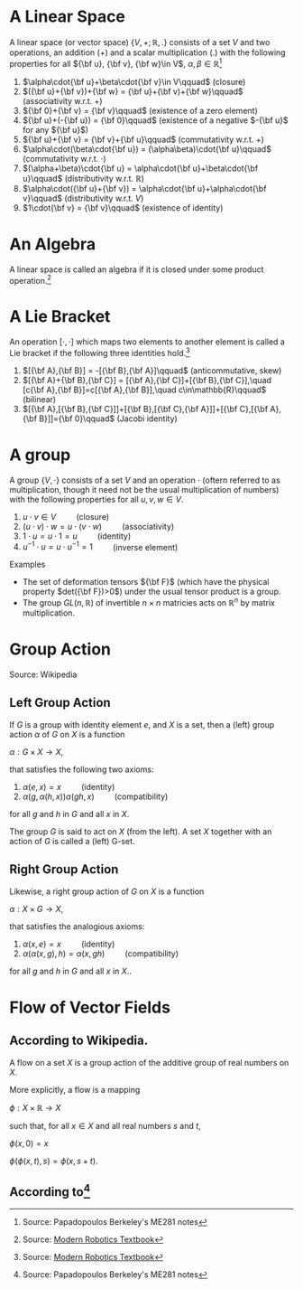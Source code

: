 # A Linear Space

A linear space (or vector space) $\{V,+;\mathbb{R},.\}$ consists of a set $V$ and two operations, an addition $(+)$ and a scalar multiplication $(.)$ with the following properties for all ${\bf u}, {\bf v}, {\bf w}\in V$, $\alpha, \beta\in\mathbb{R}$[^1]
1.   $\alpha\cdot{\bf u}+\beta\cdot{\bf v}\in V\qquad$ (closure)
2.   $({\bf u}+{\bf v})+{\bf w} = {\bf u}+(\bf v)+{\bf w}\qquad$ (associativity w.r.t. +)
3.   ${\bf 0}+{\bf v} = {\bf v}\qquad$ (existence of a zero element)
4.   ${\bf u}+(-{\bf u}) = {\bf 0}\qquad$ (existence of a negative $-{\bf u}$ for any ${\bf u}$)
5.   ${\bf u}+{\bf v} = {\bf v}+{\bf u}\qquad$ (commutativity w.r.t. +)
6.   $\alpha\cdot(\beta\cdot{\bf u}) = (\alpha\beta)\cdot{\bf u}\qquad$ (commutativity w.r.t. $\cdot$)
7.   $(\alpha+\beta)\cdot{\bf u} = \alpha\cdot{\bf u}+\beta\cdot{\bf u}\qquad$ (distributivity w.r.t. $\mathbb{R}$)
8.   $\alpha\cdot({\bf u}+{\bf v}) = \alpha\cdot{\bf u}+\alpha\cdot{\bf v}\qquad$ (distributivity w.r.t. $V$)
9.   $1\cdot{\bf v} = {\bf v}\qquad$ (existence of identity)

# An Algebra

A linear space is called an algebra if it is closed under some product operation.[^2]

# A Lie Bracket

An operation $[\cdot,\cdot]$ which maps two elements to another element is called a Lie bracket if the following three identities hold.[^2]
1. $[{\bf A},{\bf B}] = -[{\bf B},{\bf A}]\qquad$ (anticommutative, skew)
2. $[{\bf A}+{\bf B},{\bf C}] = [{\bf A},{\bf C}]+[{\bf B},{\bf C}],\quad [c{\bf A},{\bf B}]=c[{\bf A},{\bf B}],\quad c\in\mathbb{R}\qquad$ (bilinear)
3. $[{\bf A},[{\bf B},{\bf C}]]+[{\bf B},[{\bf C},{\bf A}]]+[{\bf C},[{\bf A},{\bf B}]]={\bf 0}\qquad$ (Jacobi identity)

# A group
A group $\{V,\cdot\}$ consists of a set $V$ and an operation $\cdot$ (oftern referred to as multiplication, though it need not be the usual multiplication of numbers) with the following properties for all $u, v, w\in V$.

1. $u\cdot v \in V\qquad$ (closure)
2. $(u\cdot v)\cdot w = u\cdot(v\cdot w)\qquad$ (associativity)
3. $1\cdot u = u\cdot 1 = u\qquad$ (identity)
4. $u^{-1}\cdot u = u\cdot u^{-1} = 1\qquad$ (inverse element)

Examples
- The set of deformation tensors ${\bf F}$ (which have the physical property $det({\bf F})>0$) under the usual tensor product is a group.
- The group $GL(n,\mathbb{R})$ of invertible $n\times n$ matricies acts on $\mathbb{R}^n$ by matrix multiplication.

# Group Action

Source: Wikipedia

## Left Group Action

If $G$ is a group with identity element $e$, and $X$ is a set, then a (left) group action $\alpha$ of $G$ on $X$ is a function

$\alpha: G\times X\rightarrow X$,

that satisfies the following two axioms:

1. $\alpha(e,x) = x\qquad$ (identity)
2. $\alpha(g,\alpha(h,x))\alpha(gh,x)\qquad$ (compatibility)

for all $g$ and $h$ in $G$ and all $x$ in $X$.

The group $G$ is said to act on $X$ (from the left). A set $X$ together with an action of $G$ is called a (left) G-set.

## Right Group Action

Likewise, a right group action of $G$ on $X$ is a function

$\alpha: X\times G\rightarrow X$,

that satisfies the analogious axioms:

1. $\alpha(x,e) = x\qquad$ (identity)
2. $\alpha(\alpha(x,g),h)=\alpha(x,gh)\qquad$ (compatibility)

for all $g$ and $h$ in $G$ and all $x$ in $X$.. 

# Flow of Vector Fields

## According to Wikipedia.

A flow on a set $X$ is a group action of the additive group of real numbers on $X$.

More explicitly, a flow is a mapping

$\phi: X\times\mathbb{R}\rightarrow X$

such that, for all $x\in X$ and all real numbers $s$ and $t$,

$\phi(x,0) = x$

$\phi(\phi(x,t),s)=\phi(x,s+t)$.

## According to[^1]


[^1]: Source: Papadopoulos Berkeley's ME281 notes
[^2]: Source: [Modern Robotics Textbook](https://hades.mech.northwestern.edu/images/7/7f/MR.pdf)

